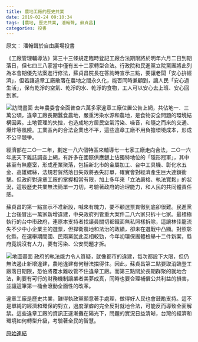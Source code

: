 ```yaml
---
title: 農地工廠的歷史共業
date: 2019-02-24 09:10:34
tags: [農地, 歷史共業, 潘翰聲, 蘇貞昌]
categories: 投書
---
```

原文： 潘翰聲於自由廣場投書

《工廠管理輔導法》第三十三條規定臨時登記工廠合法期限將於明年六月二日到期落日，但七四三八家當中僅有五十二家轉型合法。行政院和民進黨立院黨團將此列為本會期優先法案進行修法，蘇貞昌院長在答詢時宣示三點，要讓老闆「安心拚經濟」，但若讓違章工廠散落在農地之間永久化，能否同時兼顧到，讓人民「安心過生活」，保有乾淨的空氣、乾淨的水、乾淨的食物，工人可以安心去上班、安心回到家。

<!-- more -->

![訪問畫面](./factory_lands.jpg)
去年農委會全面普查六萬多家違章工廠位置公告上網，共佔地一．三萬公頃，違章工廠長期蠶食農地，嚴重污染水源和農地，是食物安全問題的環境結構因素。土地管理的失控，也造成地方居民空氣污染、噪音，和隨之而來的交通、爆炸等風險。工業區內的合法企業也不平，這些違章工廠不用負擔環境成本，形成不公平競爭。

經濟部在二○一二年，劃定一八六個特區來輔導七一七家工廠走向合法，二○一六年底天下雜誌調查上網，有許多在國際供應鏈上佔獨特地位的「隱形冠軍」，其中甚至有無塵室，形成產業聚落，包括新北市的金屬加工、台中工具機、彰化水五金、高雄螺絲，法規若貿然落日失效將丟失訂單，確實會對經濟產生巨大連鎖衝擊。但政府對違章工廠的掌握相當有限，加上多年來「立法嚴格、執法寬鬆」的狀況，這般歷史共業無法簡單一刀切，考驗著政府的治理能力，和人民的共同體責任感。

蘇貞昌的第一點宣示不准新設，喊來有魄力，要不顧選票貫徹到底卻很難。民進黨上台後冒出一萬家新增違建，中央政府列管重大案件二八六家只拆十七家。最積極執行的台中市政府，連原本支持者找議員關切都鐵面無私照樣拆除，這讓林佳龍流失不少中小企業主的選票，但捍衛農地和法治的政績，卻未在選戰中凸顯。對照彰化縣，在選舉期間國、民兩黨就此互相較勁，今年初環保團體檢舉十二件新案，縣府竟說沒有人力，要有污染、公安問題才拆。

![地圖畫面](./factory_geo.jpg)
政府的執法能力令人質疑，就像都市的違建，每次都設下大限，但仍無法遏止新增違建，農地違建有何辦法擋得住。因此，蘇貞昌第二點要取消臨登工廠落日期限，恐怕將覆水難收管不住違章工廠。而第三點關於長期群聚的就地合法，則要有可行的財務機制讓業者美夢成真，同時也要合理補償公共利益的損害，並讓這筆第一桶金滾動全面性的改革。

違章工廠是歷史共業，難得執政黨願意著手處理，做得好人民也會鼓勵支持。這不是單純的經濟和環保的對立，過度潔癖的完全反對就地合法，可能反而導致全面解禁。這些違章工廠的資訊正逐漸攤在陽光下，問題的實況日益清晰，台灣的經濟和環境如何轉型升級，考驗著全民的智慧。

[原始連結](https://talk.ltn.com.tw/article/paper/1268671)
